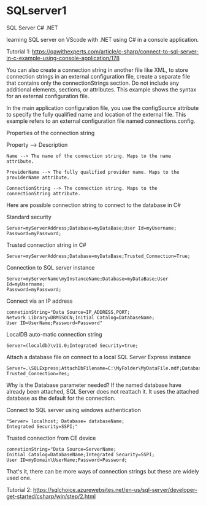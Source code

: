# SQLserver1
SQL Server C# .NET

learning SQL server on VScode with .NET using C# in a console application.

Tutorial 1: https://qawithexperts.com/article/c-sharp/connect-to-sql-server-in-c-example-using-console-application/178

You can also create a connection string in another file like XML, to store connection strings in an external configuration file, create a separate file that contains only the connectionStrings section. Do not include any additional elements, sections, or attributes. This example shows the syntax for an external configuration file.

<connectionStrings>  
  <add name="Name"   
   providerName="System.Data.ProviderName"   
   connectionString="Valid Connection String;" />  
</connectionStrings>  

In the main application configuration file, you use the configSource attribute to specify the fully qualified name and location of the external file. This example refers to an external configuration file named connections.config.

<?xml version='1.0' encoding='utf-8'?>  
<configuration>  
    <connectionStrings configSource="connections.config"/>  
</configuration>  


Properties of the connection string

Property --> Description

    Name --> The name of the connection string. Maps to the name attribute.

    ProviderName --> The fully qualified provider name. Maps to the providerName attribute.

    ConnectionString --> The connection string. Maps to the connectionString attribute.

Here are possible connection string to connect to the database in C#

Standard security

    Server=myServerAddress;Database=myDataBase;User Id=myUsername;
    Password=myPassword;

Trusted connection string in C#

    Server=myServerAddress;Database=myDataBase;Trusted_Connection=True;

Connection to SQL server instance

    Server=myServerName\myInstanceName;Database=myDataBase;User Id=myUsername;
    Password=myPassword;

Connect via an IP address

    connetionString="Data Source=IP_ADDRESS,PORT;
    Network Library=DBMSSOCN;Initial Catalog=DatabaseName;
    User ID=UserName;Password=Password"

LocalDB auto-matic connection string
    
    Server=(localdb)\v11.0;Integrated Security=true;

Attach a database file on connect to a local SQL Server Express instance
    
    Server=.\SQLExpress;AttachDbFilename=C:\MyFolder\MyDataFile.mdf;Database=dbname;
    Trusted_Connection=Yes;

Why is the Database parameter needed? If the named database have already been attached, SQL Server does not reattach it. It uses the attached database as the default for the connection.

Connect to SQL server using windows authentication

    "Server= localhost; Database= databaseName;
    Integrated Security=SSPI;"

Trusted connection from CE device

    connetionString="Data Source=ServerName;
    Initial Catalog=DatabaseName;Integrated Security=SSPI;
    User ID=myDomain\UserName;Password=Password;

That's it, there can be more ways of connection strings but these are widely used one.


Tutorial 2: https://sqlchoice.azurewebsites.net/en-us/sql-server/developer-get-started/csharp/win/step/2.html


